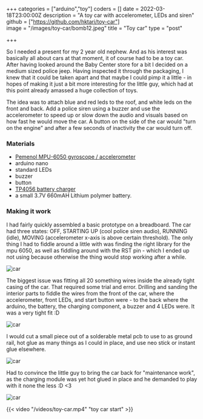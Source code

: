 +++
categories = ["arduino","toy"]
coders = []
date = 2022-03-18T23:00:00Z
description = "A toy car with accelerometer, LEDs and siren"
github = ["https://github.com/hktari/toy-car"]                      
image = "/images/toy-car/bomb12.jpeg"
title = "Toy car"
type = "post"

+++

So I needed a present for my 2 year old nephew. And as his interest was basically all about cars at that moment, it of course had to be a toy car. After having looked around the Baby Center store for a bit I decided on a medium sized police jeep. Having inspected it through the packaging, I knew that it could be taken apart and that maybe I could pimp it a little - in hopes of making it just a bit more interesting for the little guy, which had at this point already amassed a huge collection of toys. 

The idea was to attach blue and red leds to the roof, and white leds on the front and back. Add a police siren using a buzzer and use the accelerometer to speed up or slow down the audio and visuals based on how fast he would move the car. A button on the side of the car would "turn on the engine" and after a few seconds of inactivity the car would turn off.

### Materials
- [Pemenol MPU-6050 gyroscope / accelerometer](https://www.amazon.de/-/en/Pemenol-MPU-6050-Module-Gyroscope-Accelerometer-Raspberry/dp/B07F3PFK98)
- arduino nano
- standard LEDs
- buzzer
- button
- [TP4056 battery charger](https://www.amazon.de/-/en/AZDelivery-Controller-Lithium-Battery-Charging/dp/B07D2G345P/) 
- a small 3.7V 660mAH Lithium polymer battery.


### Making it work

I had fairly quickly assembled a basic prototype on a breadboard. The car had three states: OFF, STARTING UP (cool police siren audio), RUNNING (idle), MOVING (accelerometer x-axis is above certain threshold). The only thing I had to fiddle around a little with was finding the right library for the mpu 6050, as well as fiddling around with the RST pin - which I ended up not using because otherwise the thing would stop working after a while.

![](/images/toy-car/03.jpeg "car")

The biggest issue was fitting all 20 something wires inside the already tight casing of the car. That required some trial and error. Drilling and sanding the interior parts to fiddle the wires from the front of the car, where the accelerometer, front LEDs, and start button were - to the back where the arduino, the battery, the charging component, a buzzer and 4 LEDs were. It was a very tight fit :D


![](/images/toy-car/01.jpeg "car")

I would cut a small piece out of a solderable metal pcb to use to as ground rail, hot glue as many things as I could in place, and use neo stick or instant glue elsewhere.

![](/images/toy-car/02.jpeg "car")


Had to convince the little guy to bring the car back for "maintenance work", as the charging module was yet hot glued in place and he demanded to play with it none the less :D <3
 
![](/images/toy-car/06.jpg "car")



{{< video "/videos/toy-car.mp4" "toy car start" >}}
